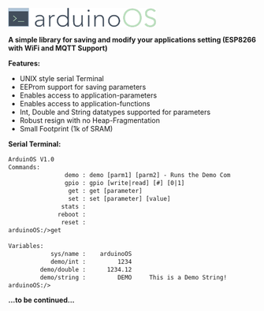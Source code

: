 <img src="img/arduinoOS.png" width="300"></img>

**A simple library for saving and modify your applications setting (ESP8266 with WiFi and MQTT Support)**

**Features:**
* UNIX style serial Terminal
* EEProm support for saving parameters
* Enables access to application-parameters
* Enables access to application-functions
* Int, Double and String datatypes supported for parameters
* Robust resign with no Heap-Fragmentation
* Small Footprint (1k of SRAM)

**Serial Terminal:**
```
ArduinOS V1.0
Commands:
                demo : demo [parm1] [parm2] - Runs the Demo Com
                gpio : gpio [write|read] [#] [0|1]
                 get : get [parameter]
                 set : set [parameter] [value]
               stats : 
              reboot : 
               reset : 
arduinoOS:/>get

Variables:
            sys/name :    arduinoOS		 
            demo/int :         1234		 
         demo/double :      1234.12		 
         demo/string :         DEMO		This is a Demo String! 
arduinoOS:/>
```

**...to be continued...**
<!--<img src="img/memory.png" width="25" style="float:right"/>
<img src="img/commands.png" width="25" style="float:right"/>
<img src="img/plugins.png" width="25" style="float:right"/>-->
